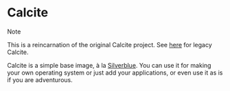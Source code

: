 # Calcite

> [!NOTE]
> This is a reincarnation of the original Calcite project. See [here](https://github.com/CalciteAuthors/ancient-history) for legacy Calcite.

Calcite is a simple base image, à la [Silverblue](https://quay.io/fedora/fedora-silverblue). You can use it for making your own operating system or just add your applications, or even use it as is if you are adventurous.

